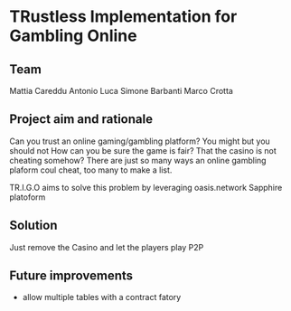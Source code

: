 # TRustless Implementation for Gambling Online


## Team

Mattia Careddu
Antonio Luca
Simone Barbanti
Marco Crotta

## Project aim and rationale

Can you trust an online gaming/gambling platform? You might but you should not
How can you be sure the game is fair? That the casino is not cheating somehow?
There are just so many ways an online gambling plaform coul cheat, too many to make 
a list.


TR.I.G.O aims to solve this problem by leveraging oasis.network Sapphire platoform

## Solution

Just remove the Casino and let the players play P2P

## Future improvements
- allow multiple tables with a contract fatory
